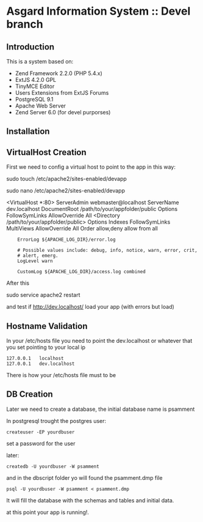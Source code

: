 Asgard Information System :: Devel branch
=========================================

Introduction
------------
This is a system based on:

- Zend Framework 2.2.0 (PHP 5.4.x)
- ExtJS 4.2.0 GPL
- TinyMCE Editor
- Users Extensions from ExtJS Forums
- PostgreSQL 9.1
- Apache Web Server
- Zend Server 6.0 (for devel purporses)

Installation
------------


VirtualHost Creation
--------------------

First we need to config a virtual host to point to the app in this way:

sudo touch /etc/apache2/sites-enabled/devapp

sudo nano /etc/apache2/sites-enabled/devapp

<VirtualHost *:80>
        ServerAdmin webmaster@localhost
        ServerName dev.localhost
        DocumentRoot /path/to/your/appfolder/public
        <Directory />
                Options FollowSymLinks
                AllowOverride All
        </Directory>
        <Directory /path/to/your/appfolder/public>
                Options Indexes FollowSymLinks MultiViews
                AllowOverride All
                Order allow,deny
                allow from all
        </Directory>

        ErrorLog ${APACHE_LOG_DIR}/error.log

        # Possible values include: debug, info, notice, warn, error, crit,
        # alert, emerg.
        LogLevel warn

        CustomLog ${APACHE_LOG_DIR}/access.log combined

</VirtualHost>

After this

sudo service apache2 restart

and test if http://dev.localhost/ load your app (with errors but load)

Hostname Validation
-------------------

In your /etc/hosts file you need to point the dev.localhost or whatever that you set pointing to your local ip


	127.0.0.1	localhost
	127.0.0.1	dev.localhost

There is how your /etc/hosts file must to be


DB Creation
-----------

Later we need to create a database, the initial database name is psamment

In postgresql trought the postgres user:

	createuser -EP yourdbuser

set a password for the user


later:

	createdb -U yourdbuser -W psamment 

and in the dbscript folder yo will found the psamment.dmp file

	psql -U yourdbuser -W psamment < psamment.dmp

It will fill the database with the schemas and tables and initial data.

at this point your app is running!.




